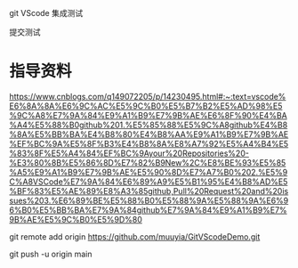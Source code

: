 git VScode 集成测试

提交测试

# 指导资料
https://www.cnblogs.com/q149072205/p/14230495.html#:~:text=vscode%E6%8A%8A%E6%9C%AC%E5%9C%B0%E5%B7%B2%E5%AD%98%E5%9C%A8%E7%9A%84%E9%A1%B9%E7%9B%AE%E6%8F%90%E4%BA%A4%E5%88%B0github%201.%E5%85%88%E5%9C%A8github%E4%B8%8A%E5%BB%BA%E4%B8%80%E4%B8%AA%E9%A1%B9%E7%9B%AE%EF%BC%9A%E5%8F%B3%E4%B8%8A%E8%A7%92%E5%A4%B4%E5%83%8F%E5%A4%84%EF%BC%9Ayour%20Repositories%20-%E3%80%8B%E5%86%8D%E7%82%B9New%2C%E8%BE%93%E5%85%A5%E9%A1%B9%E7%9B%AE%E5%90%8D%E7%A7%B0%202.%E5%9C%A8VSCode%E7%9A%84%E6%89%A9%E5%B1%95%E4%B8%AD%E5%BF%83%E5%AE%89%E8%A3%85github,Pull%20Request%20and%20issues%203.%E6%89%BE%E5%88%B0%E5%88%9A%E5%88%9A%E6%96%B0%E5%BB%BA%E7%9A%84github%E7%9A%84%E9%A1%B9%E7%9B%AE%E5%9C%B0%E5%9D%80

git remote add origin https://github.com/muuyia/GitVScodeDemo.git

git push -u origin main